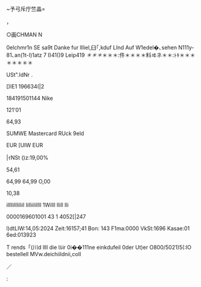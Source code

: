 ~予弓斥庁竺晶=

，

○画CHMAN N

0elchmr1n SE
sa9t Danke fur llliel,臼｢,kduf
LInd Auf W1edel�､sehen
N111y-81､an(1t-I)1atz 7
I)41()9 Leip419
*＊＊＊*＊＊＊:件＊＊＊＊料ヰネ＊＊:ﾄｷ＊＊＊＊＊＊＊＊

USt".IdNr .

[)IE1 196634(|2

184191501144
Nike

121'01

64,93

SUMWE
Mastercard
RUck 9eld

EUR
[UIW
EUR

|ｲNSt ()z:19,00%

54,61

64,99
64,99
O,00

10,38

illllillliliil lilliilillll 1Willl llill lli

0000169601001 43 1 4052[|247

l)dtLIW:14,05:2024 Zeit:16157;41 Bon:
143
F1ma:0000 VkSt:1696 Kasae:01 6ed:013923

T rends「(川d llll die lﾙir
0i��111ne einkdufeil
0der Ut)er O800/5021)5(:IO
bestellell
MVw.deichiildnii,coII

／

:
